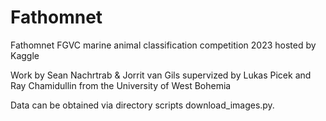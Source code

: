 # Fathomnet

Fathomnet FGVC marine animal classification competition 2023 hosted by Kaggle  

Work by Sean Nachrtrab & Jorrit van Gils supervized by Lukas Picek and Ray Chamidullin from the University of West Bohemia

Data can be obtained via directory scripts download_images.py.
